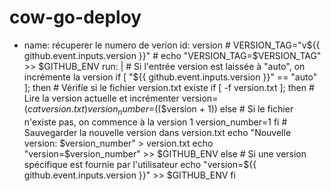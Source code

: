 # cow-go-deploy


- name: récuperer le numero de verion
        id: version
          # VERSION_TAG="v${{ github.event.inputs.version }}"
          # echo "VERSION_TAG=$VERSION_TAG" >> $GITHUB_ENV
        run: |
          # Si l'entrée version est laissée à "auto", on incrémente la version
          if [ "${{ github.event.inputs.version }}" == "auto" ]; then
              # Vérifie si le fichier version.txt existe
              if [ -f version.txt ]; then
              # Lire la version actuelle et incrémenter
                  version=$(cat version.txt)
                  version_number=$(($version + 1))
              else
                  # Si le fichier n'existe pas, on commence à la version 1
                  version_number=1
              fi
              # Sauvegarder la nouvelle version dans version.txt
              echo "Nouvelle version: $version_number" > version.txt
              echo "version=$version_number" >> $GITHUB_ENV
          else
              # Si une version spécifique est fournie par l'utilisateur
              echo "version=${{ github.event.inputs.version }}" >> $GITHUB_ENV
          fi